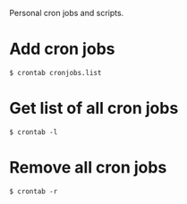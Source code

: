Personal cron jobs and scripts.

# Add cron jobs

	$ crontab cronjobs.list

# Get list of all cron jobs

	$ crontab -l

# Remove all cron jobs

	$ crontab -r
